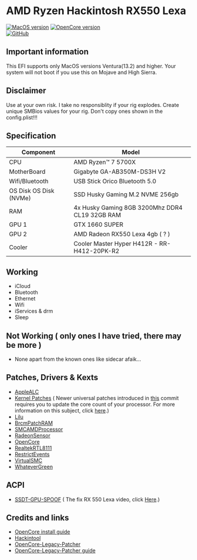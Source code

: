 # AMD Ryzen Hackintosh RX550 Lexa

[![MacOS version](https://img.shields.io/badge/Sonoma-14.2.1-informational.svg)](https://www.apple.com/macos)
[![OpenCore version](https://img.shields.io/badge/OpenCore-0.9.7-informational.svg)](https://github.com/acidanthera/OpenCorePkg)\
[![GitHub](https://img.shields.io/github/license/sileshn/Ryzentosh?style=flat-square)](https://github.com/felipecaninnovaes/Ryzentosh-Rx550Lexa/blob/main/README.md)

## Important information

This EFI supports only MacOS versions Ventura(13.2) and higher. Your system will not boot if you use this on Mojave and High Sierra.

## Disclaimer

Use at your own risk. I take no responsiblity if your rig explodes. Create unique SMBios values for your rig. Don't copy ones shown in the config.plist!!!

## Specification

| Component              | Model                                          |
| ---------------------- | ---------------------------------------------- |
| CPU                    | AMD Ryzen™ 7 5700X                            |
| MotherBoard            | Gigabyte GA-AB350M-DS3H V2                     |
| Wifi/Bluetooth         | USB Stick Orico Bluetooth 5.0                  |
| OS Disk OS Disk (NVMe) | SSD Husky Gaming M.2 NVME 256gb                |
| RAM                    | 4x Husky Gaming 8GB 3200Mhz DDR4 CL19 32GB RAM |
| GPU 1                  | GTX 1660 SUPER                                 |
| GPU 2                  | AMD Radeon RX550 Lexa 4gb ( ? )                |
| Cooler                 | Cooler Master Hyper H412R - RR-H412-20PK-R2    |

## Working

- iCloud
- Bluetooth
- Ethernet
- Wifi
- iServices & drm
- Sleep

## Not Working ( only ones I have tried, there may be more )

- None apart from the known ones like sidecar afaik...

## Patches, Drivers & Kexts

- [AppleALC](https://github.com/acidanthera/AppleALC)
- [Kernel Patches](https://github.com/AMD-OSX/AMD_Vanilla) ( Newer universal patches introduced in [this](https://github.com/sileshn/Ryzentosh/commit/adcb87fa003a0e77afaded014984a00ecb07b775) commit requires you to update the core count of your processor. For more information on this subject, click [here](https://github.com/AMD-OSX/AMD_Vanilla#read-me-first).)
- [Lilu](https://github.com/acidanthera/Lilu)
- [BrcmPatchRAM](https://github.com/acidanthera/BrcmPatchRAM)
- [SMCAMDProcessor](https://github.com/trulyspinach/SMCAMDProcessor)
- [RadeonSensor](https://github.com/aluveitie/RadeonSensor)
- [OpenCore](https://github.com/acidanthera/OpenCorePkg)
- [RealtekRTL8111](https://github.com/Mieze/RTL8111_driver_for_OS_X)
- [RestrictEvents](https://github.com/acidanthera/RestrictEvents)
- [VirtualSMC](https://github.com/acidanthera/VirtualSMC)
- [WhateverGreen](https://github.com/acidanthera/WhateverGreen)

## ACPI

- [SSDT-GPU-SPOOF](https://github.com/felipecaninnovaes/Ryzentosh-Rx550Lexa/blob/main/SSDT-GPU-SPOOF.dsl) ( The fix RX 550 Lexa video, click [Here](https://youtu.be/xb5yKRhOtp0).)

## Credits and links

- [OpenCore install guide](https://dortania.github.io/OpenCore-Install-Guide)
- [Hackintool](https://www.hackintosh-forum.de/forum/thread/38316-hackintool-ehemals-intel-fb-patcher)
- [OpenCore-Legacy-Patcher](https://github.com/dortania/OpenCore-Legacy-Patcher)
- [OpenCore-Legacy-Patcher guide](https://dortania.github.io/OpenCore-Legacy-Patcher)
